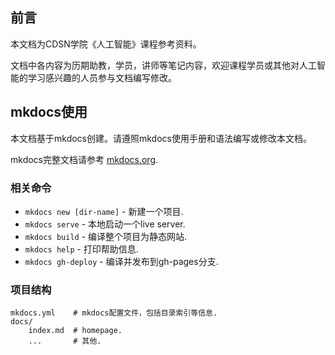 ## 前言
本文档为CDSN学院《人工智能》课程参考资料。

文档中各内容为历期助教，学员，讲师等笔记内容，欢迎课程学员或其他对人工智能的学习感兴趣的人员参与文档编写修改。




## mkdocs使用

本文档基于mkdocs创建。请遵照mkdocs使用手册和语法编写或修改本文档。

mkdocs完整文档请参考 [mkdocs.org](https://mkdocs.org).

### 相关命令

* `mkdocs new [dir-name]` - 新建一个项目.
* `mkdocs serve` - 本地启动一个live server.
* `mkdocs build` - 编译整个项目为静态网站.
* `mkdocs help` - 打印帮助信息.
* `mkdocs gh-deploy` - 编译并发布到gh-pages分支.

### 项目结构

    mkdocs.yml    # mkdocs配置文件，包括目录索引等信息.
    docs/
        index.md  # homepage.
        ...       # 其他.

